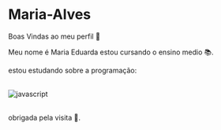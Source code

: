 # Maria-Alves

Boas Vindas ao meu perfil 💙

Meu nome é Maria Eduarda
estou cursando o ensino medio 📚.

estou estudando sobre a programação:
 <div style="dsiplay: inline_block"><br/>
    <img aling="center" alt="javascript" src="https://img.shields.io/badge/JavaScript-F7DF1E?style=for-the-badge&logo=javascript&logoColor=black">

</div><br/> 

obrigada pela visita 🎀.
